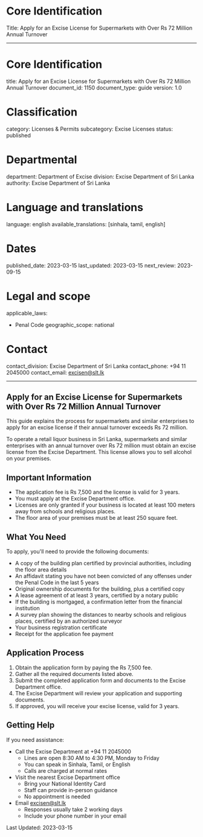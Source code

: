 # Core Identification
Title: Apply for an Excise License for Supermarkets with Over Rs 72 Million Annual Turnover

---
# Core Identification
title: Apply for an Excise License for Supermarkets with Over Rs 72 Million Annual Turnover
document_id: 1150
document_type: guide
version: 1.0

# Classification
category: Licenses & Permits
subcategory: Excise Licenses
status: published

# Departmental
department: Department of Excise
division: Excise Department of Sri Lanka
authority: Excise Department of Sri Lanka

# Language and translations
language: english
available_translations: [sinhala, tamil, english]

# Dates
published_date: 2023-03-15
last_updated: 2023-03-15
next_review: 2023-09-15

# Legal and scope
applicable_laws:
- Penal Code
geographic_scope: national

# Contact
contact_division: Excise Department of Sri Lanka
contact_phone: +94 11 2045000
contact_email: excisen@slt.lk

---

## Apply for an Excise License for Supermarkets with Over Rs 72 Million Annual Turnover

This guide explains the process for supermarkets and similar enterprises to apply for an excise license if their annual turnover exceeds Rs 72 million.

To operate a retail liquor business in Sri Lanka, supermarkets and similar enterprises with an annual turnover over Rs 72 million must obtain an excise license from the Excise Department. This license allows you to sell alcohol on your premises.

## Important Information

- The application fee is Rs 7,500 and the license is valid for 3 years.
- You must apply at the Excise Department office.
- Licenses are only granted if your business is located at least 100 meters away from schools and religious places.
- The floor area of your premises must be at least 250 square feet.

## What You Need

To apply, you'll need to provide the following documents:

- A copy of the building plan certified by provincial authorities, including the floor area details
- An affidavit stating you have not been convicted of any offenses under the Penal Code in the last 5 years
- Original ownership documents for the building, plus a certified copy
- A lease agreement of at least 3 years, certified by a notary public
- If the building is mortgaged, a confirmation letter from the financial institution
- A survey plan showing the distances to nearby schools and religious places, certified by an authorized surveyor
- Your business registration certificate
- Receipt for the application fee payment

## Application Process

1. Obtain the application form by paying the Rs 7,500 fee.
2. Gather all the required documents listed above.
3. Submit the completed application form and documents to the Excise Department office.
4. The Excise Department will review your application and supporting documents.
5. If approved, you will receive your excise license, valid for 3 years.

## Getting Help

If you need assistance:

- Call the Excise Department at +94 11 2045000
    - Lines are open 8:30 AM to 4:30 PM, Monday to Friday
    - You can speak in Sinhala, Tamil, or English
    - Calls are charged at normal rates
- Visit the nearest Excise Department office
    - Bring your National Identity Card
    - Staff can provide in-person guidance
    - No appointment is needed
- Email excisen@slt.lk
    - Responses usually take 2 working days
    - Include your phone number in your email

Last Updated: 2023-03-15